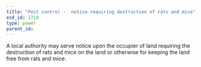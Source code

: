 ```yaml
---
title: "Pest control -  notice requiring destruction of rats and mice"
esd_id: 1710
type: power
parent_id:  
---
```


A local authority may serve notice upon the occupier of land requiring the destruction of rats and mice on the land or otherwise for keeping the land free from rats and mice.

